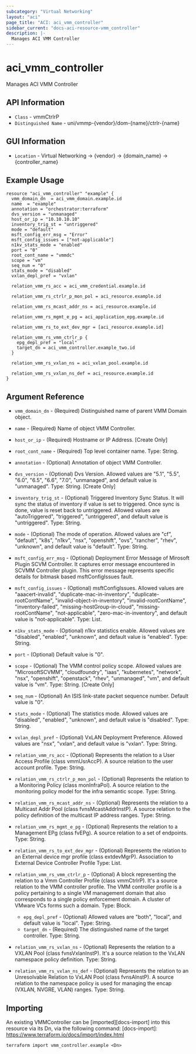 ```yaml
---
subcategory: "Virtual Networking"
layout: "aci"
page_title: "ACI: aci_vmm_controller"
sidebar_current: "docs-aci-resource-vmm_controller"
description: |-
  Manages ACI VMM Controller
---
```


# aci_vmm_controller

Manages ACI VMM Controller

## API Information

- `Class` - vmmCtrlrP
- `Distinguished Name` - uni/vmmp-{vendor}/dom-{name}/ctrlr-{name}

## GUI Information

- `Location` - Virtual Networking -> {vendor} -> {domain_name} -> {controller_name}

## Example Usage

```hcl
resource "aci_vmm_controller" "example" {
  vmm_domain_dn  = aci_vmm_domain.example.id
  name  = "example"
  annotation = "orchestrator:terraform"
  dvs_version = "unmanaged"
  host_or_ip = "10.10.10.10"
  inventory_trig_st = "untriggered"
  mode = "default"
  msft_config_err_msg = "Error"
  msft_config_issues = ["not-applicable"]
  n1kv_stats_mode = "enabled"
  port = "0"
  root_cont_name = "vmmdc"
  scope = "vm"
  seq_num = "0"
  stats_mode = "disabled"
  vxlan_depl_pref = "vxlan"

  relation_vmm_rs_acc = aci_vmm_credential.example.id

  relation_vmm_rs_ctrlr_p_mon_pol = aci_resource.example.id

  relation_vmm_rs_mcast_addr_ns = aci_resource.example.id

  relation_vmm_rs_mgmt_e_pg = aci_application_epg.example.id

  relation_vmm_rs_to_ext_dev_mgr = [aci_resource.example.id]

  relation_vmm_rs_vmm_ctrlr_p {
    epg_depl_pref = "local"
    target_dn = aci_vmm_controller.example_two.id
  }

  relation_vmm_rs_vxlan_ns = aci_vxlan_pool.example.id

  relation_vmm_rs_vxlan_ns_def = aci_resource.example.id
}
```

## Argument Reference

- `vmm_domain_dn` - (Required) Distinguished name of parent VMM Domain object.
- `name` - (Required) Name of object VMM Controller.
- `host_or_ip` - (Required) Hostname or IP Address. \[Create Only\]
- `root_cont_name` - (Required) Top level container name. Type: String.
- `annotation` - (Optional) Annotation of object VMM Controller.
- `dvs_version` - (Optional) Dvs Version. Allowed values are "5.1", "5.5", "6.0", "6.5", "6.6", "7.0", "unmanaged", and default value is "unmanaged". Type: String. \[Create Only\]
- `inventory_trig_st` - (Optional) Triggered Inventory Sync Status. It will sync the status of inventory if value is set to triggered. Once sync is done, value is reset back to untriggered. Allowed values are "autoTriggered", "triggered", "untriggered", and default value is "untriggered". Type: String.
- `mode` - (Optional) The mode of operation. Allowed values are "cf", "default", "k8s", "n1kv", "nsx", "openshift", "ovs", "rancher", "rhev", "unknown", and default value is "default". Type: String.
- `msft_config_err_msg` - (Optional) Deployment Error Message of Mirosoft Plugin SCVM Controller.
  It captures error message encountered in SCVMM Controller
  plugin. This error message represents specific details for bitmask
  based msftConfigIssues fault.
- `msft_config_issues` - (Optional) msftConfigIssues. Allowed values are "aaacert-invalid", "duplicate-mac-in-inventory", "duplicate-rootContName", "invalid-object-in-inventory", "invalid-rootContName", "inventory-failed", "missing-hostGroup-in-cloud", "missing-rootContName", "not-applicable", "zero-mac-in-inventory", and default value is "not-applicable". Type: List.
- `n1kv_stats_mode` - (Optional) n1kv statistics enable. Allowed values are "disabled", "enabled", "unknown", and default value is "enabled". Type: String.
- `port` - (Optional) Default value is "0".
- `scope` - (Optional) The VMM control policy scope. Allowed values are "MicrosoftSCVMM", "cloudfoundry", "iaas", "kubernetes", "network", "nsx", "openshift", "openstack", "rhev", "unmanaged", "vm", and default value is "vm". Type: String. \[Create Only\]
- `seq_num` - (Optional) An ISIS link-state packet sequence number. Default value is "0".
- `stats_mode` - (Optional) The statistics mode. Allowed values are "disabled", "enabled", "unknown", and default value is "disabled". Type: String.
- `vxlan_depl_pref` - (Optional) VxLAN Deployment Preference. Allowed values are "nsx", "vxlan", and default value is "vxlan". Type: String.

- `relation_vmm_rs_acc` - (Optional) Represents the relation to a User Access Profile (class vmmUsrAccP). A source relation to the user account profile. Type: String.

- `relation_vmm_rs_ctrlr_p_mon_pol` - (Optional) Represents the relation to a Monitoring Policy (class monInfraPol). A source relation to the monitoring policy model for the infra semantic scope. Type: String.

- `relation_vmm_rs_mcast_addr_ns` - (Optional) Represents the relation to a Multicast Addr Pool (class fvnsMcastAddrInstP). A source relation to the policy definition of the multicast IP address ranges. Type: String.

- `relation_vmm_rs_mgmt_e_pg` - (Optional) Represents the relation to a Management EPg (class fvEPg). A source relation to a set of endpoints. Type: String.

- `relation_vmm_rs_to_ext_dev_mgr` - (Optional) Represents the relation to an External device mgr profile (class extdevMgrP). Association to External Device Controller Profile Type: List.

- `relation_vmm_rs_vmm_ctrlr_p` - (Optional) A block representing the relation to a Vmm Controller Profile (class vmmCtrlrP). It's a source relation to the VMM controller profile. The VMM controller profile is a policy pertaining to a single VM management domain that also corresponds to a single policy enforcement domain. A cluster of VMware VCs forms such a domain. Type: Block.

  - `epg_depl_pref` - (Optional) Allowed values are "both", "local", and default value is "local". Type: String.
  - `target_dn` - (Required) The distinguished name of the target controller. Type: String.

- `relation_vmm_rs_vxlan_ns` - (Optional) Represents the relation to a VXLAN Pool (class fvnsVxlanInstP). It's a source relation to the VxLAN namespace policy definition. Type: String.

- `relation_vmm_rs_vxlan_ns_def` - (Optional) Represents the relation to an Unresolvable Relation to VxLAN Pool (class fvnsAInstP). A source relation to the namespace policy is used for managing the encap (VXLAN, NVGRE, VLAN) ranges. Type: String.

## Importing

An existing VMMController can be [imported][docs-import] into this resource via its Dn, via the following command:
[docs-import]: https://www.terraform.io/docs/import/index.html

```
terraform import vmm_controller.example <Dn>
```
